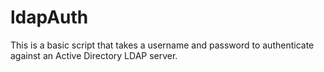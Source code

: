 # ldapAuth
This is a basic script that takes a username and password to authenticate against an Active Directory LDAP server.
